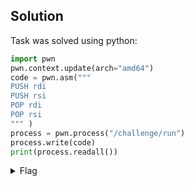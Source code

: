 ## Solution

Task was solved using python:

```py
import pwn
pwn.context.update(arch="amd64")
code = pwn.asm("""
PUSH rdi
PUSH rsi
POP rdi
POP rsi
""" )
process = pwn.process("/challenge/run")
process.write(code)
print(process.readall())
```

<details>
    <summary>Flag</summary>

pwn.college{s2FuSpjt4FYib36Xa1JMMPWKiUT.0FOwIDL5ETN1QzW}</details>
